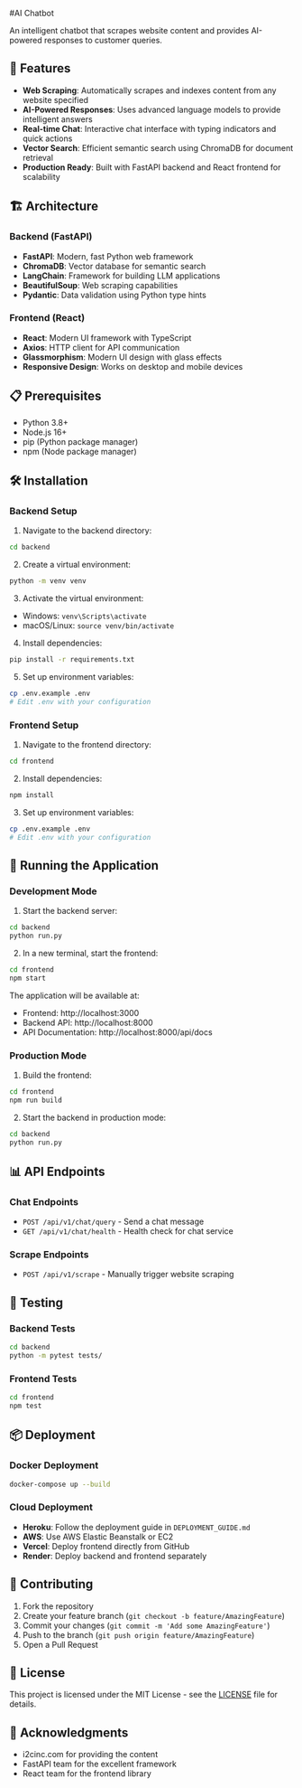 #AI Chatbot

An intelligent chatbot  that scrapes website content and provides AI-powered responses to customer queries.

## 🚀 Features

- **Web Scraping**: Automatically scrapes and indexes content from any website specified
- **AI-Powered Responses**: Uses advanced language models to provide intelligent answers
- **Real-time Chat**: Interactive chat interface with typing indicators and quick actions
- **Vector Search**: Efficient semantic search using ChromaDB for document retrieval
- **Production Ready**: Built with FastAPI backend and React frontend for scalability

## 🏗️ Architecture

### Backend (FastAPI)
- **FastAPI**: Modern, fast Python web framework
- **ChromaDB**: Vector database for semantic search
- **LangChain**: Framework for building LLM applications
- **BeautifulSoup**: Web scraping capabilities
- **Pydantic**: Data validation using Python type hints

### Frontend (React)
- **React**: Modern UI framework with TypeScript
- **Axios**: HTTP client for API communication
- **Glassmorphism**: Modern UI design with glass effects
- **Responsive Design**: Works on desktop and mobile devices

## 📋 Prerequisites

- Python 3.8+
- Node.js 16+
- pip (Python package manager)
- npm (Node package manager)

## 🛠️ Installation

### Backend Setup

1. Navigate to the backend directory:
```bash
cd backend
```

2. Create a virtual environment:
```bash
python -m venv venv
```

3. Activate the virtual environment:
- Windows: `venv\Scripts\activate`
- macOS/Linux: `source venv/bin/activate`

4. Install dependencies:
```bash
pip install -r requirements.txt
```

5. Set up environment variables:
```bash
cp .env.example .env
# Edit .env with your configuration
```

### Frontend Setup

1. Navigate to the frontend directory:
```bash
cd frontend
```

2. Install dependencies:
```bash
npm install
```

3. Set up environment variables:
```bash
cp .env.example .env
# Edit .env with your configuration
```

## 🚀 Running the Application

### Development Mode

1. Start the backend server:
```bash
cd backend
python run.py
```

2. In a new terminal, start the frontend:
```bash
cd frontend
npm start
```

The application will be available at:
- Frontend: http://localhost:3000
- Backend API: http://localhost:8000
- API Documentation: http://localhost:8000/api/docs

### Production Mode

1. Build the frontend:
```bash
cd frontend
npm run build
```

2. Start the backend in production mode:
```bash
cd backend
python run.py
```

## 📊 API Endpoints

### Chat Endpoints
- `POST /api/v1/chat/query` - Send a chat message
- `GET /api/v1/chat/health` - Health check for chat service

### Scrape Endpoints
- `POST /api/v1/scrape` - Manually trigger website scraping


## 🧪 Testing

### Backend Tests
```bash
cd backend
python -m pytest tests/
```

### Frontend Tests
```bash
cd frontend
npm test
```

## 📦 Deployment

### Docker Deployment
```bash
docker-compose up --build
```

### Cloud Deployment
- **Heroku**: Follow the deployment guide in `DEPLOYMENT_GUIDE.md`
- **AWS**: Use AWS Elastic Beanstalk or EC2
- **Vercel**: Deploy frontend directly from GitHub
- **Render**: Deploy backend and frontend separately

## 🤝 Contributing

1. Fork the repository
2. Create your feature branch (`git checkout -b feature/AmazingFeature`)
3. Commit your changes (`git commit -m 'Add some AmazingFeature'`)
4. Push to the branch (`git push origin feature/AmazingFeature`)
5. Open a Pull Request

## 📄 License

This project is licensed under the MIT License - see the [LICENSE](LICENSE) file for details.

## 🙏 Acknowledgments

- i2cinc.com for providing the content
- FastAPI team for the excellent framework
- React team for the frontend library
